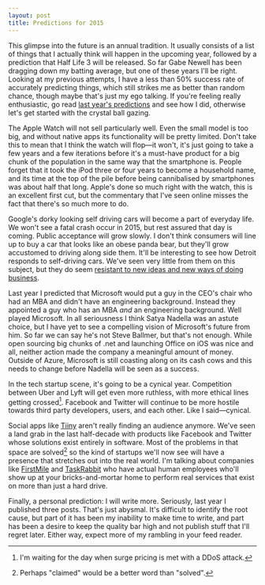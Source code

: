 ```yaml
---
layout: post
title: Predictions for 2015
---
```


This glimpse into the future is an annual tradition. It usually consists of a list of things that I actually think will happen in the upcoming year, followed by a prediction that Half Life 3 will be released. So far Gabe Newell has been dragging down my batting average, but one of these years I'll be right. Looking at my previous attempts, I have a less than 50% success rate of accurately predicting things, which still strikes me as better than random chance, though maybe that's just my ego talking. If you're feeling really enthusiastic, go read [last year's predictions][1] and see how I did, otherwise let's get started with the crystal ball gazing.

The Apple Watch will not sell particularly well. Even the small model is too big, and without native apps its functionality will be pretty limited. Don't take this to mean that I think the watch will flop&mdash;it won't, it's just going to take a few years and a few iterations before it's a must-have product for a big chunk of the population in the same way that the smartphone is. People forget that it took the iPod three or four years to become a household name, and its time at the top of the pile before being cannibalised by smartphones was about half that long. Apple's done so much right with the watch, this is an excellent first cut, but the commentary that I've seen online misses the fact that there's so much more to do.

Google's dorky looking self driving cars will become a part of everyday life. We won't see a fatal crash occur in 2015, but rest assured that day is coming. Public acceptance will grow slowly. I don't think consumers will line up to buy a car that looks like an obese panda bear, but they'll grow accustomed to driving along side them. It'll be interesting to see how Detroit responds to self-driving cars. We've seen very little from them on this subject, but they do seem [resistant to new ideas and new ways of doing business][2].

Last year I predicted that Microsoft would put a guy in the CEO's chair who had an MBA and didn't have an engineering background. Instead they appointed a guy who has an MBA *and* an engineering background. Well played Microsoft. In all seriousness I think Satya Nadella was an astute choice, but I have yet to see a compelling vision of Microsoft's future from him. So far we can say he's not Steve Ballmer, but that's not enough. While open sourcing big chunks of .net and launching Office on iOS was nice and all, neither action made the company a meaningful amount of money. Outside of Azure, Microsoft is still coasting along on its cash cows and this needs to change before Nadella will be seen as a success.

In the tech startup scene, it's going to be a cynical year. Competition between Uber and Lyft will get even more ruthless, with more ethical lines getting crossed[^3]. Facebook and Twitter will continue to be more hostile towards third party developers, users, and each other. Like I said&mdash;cynical.

Social apps like [Tiiny][3] aren't really finding an audience anymore. We've seen a land grab in the last half-decade with products like Facebook and Twitter whose solutions exist entirely in software. Most of the problems in that space are solved[^4] so the kind of startups we'll now see will have a presence that stretches out into the real world. I'm talking about companies like [FirstMile][4] and [TaskRabbit][5] who have actual human employees who'll show up at your bricks-and-mortar home to perform real services that exist on more than just a hard drive.

Finally, a personal prediction: I will write more. Seriously, last year I published three posts. That's just abysmal. It's difficult to identify the root cause, but part of it has been my inability to make time to write, and part has been a desire to keep the quality bar high and not publish stuff that I'll regret later. Either way, expect more of my rambling in your feed reader.

[^3]: I'm waiting for the day when surge pricing is met with a DDoS attack.
[^4]: Perhaps "claimed" would be a better word than "solved".

[1]: http://brianwillis.com/2013/12/29/predictions-for-2014.html
[2]: http://www.theverge.com/2014/10/22/7038407/michigan-tesla-ban-signed-into-law
[3]: http://www.tiiny.com
[4]: http://firstmile.com
[5]: https://www.taskrabbit.com
